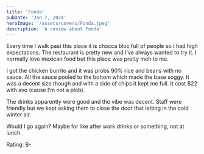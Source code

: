 ```yaml
---
title: 'Fonda'
pubDate: 'Jan 7, 2024'
heroImage: '/assets/covers/Fonda.jpeg'
description: 'A review about Fonda'
---
```


Every time I walk past this place it is chocca bloc full of people so I had high expectations. The restaurant is pretty new and I’ve always wanted to try it. I normally love mexican food but this place was pretty meh to me.

I got the chicken burrito and it was probs 90% rice and beans with no sauce. All the sauce pooled to the bottom which made the base soggy. It was a decent size though and with a side of chips it kept me full. It cost $22 with avo (cause I’m not a pleb).

The drinks apparently were good and the vibe was decent. Staff were friendly but we kept asking them to close the door that letting in the cold winter air.

Would I go again? Maybe for like after work drinks or something, not at lunch.

Rating: B-
